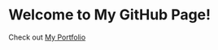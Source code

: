 <!DOCTYPE html>
<html lang="en">
<head>
    <meta charset="UTF-8">
    <meta name="viewport" content="width=device-width, initial-scale=1.0">
    <title>My Portfolio Link</title>
</head>
<body>
    <h1>Welcome to My GitHub Page!</h1>
    <p>Check out <a href="https://bncmnky.github.io" target="_blank">My Portfolio</a></p>
</body>
</html>
